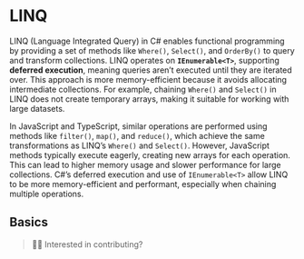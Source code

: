 # LINQ

LINQ (Language Integrated Query) in C# enables functional programming by providing a set of methods like `Where()`, `Select()`, and `OrderBy()` to query and transform collections. LINQ operates on **`IEnumerable<T>`**, supporting **deferred execution**, meaning queries aren’t executed until they are iterated over. This approach is more memory-efficient because it avoids allocating intermediate collections. For example, chaining `Where()` and `Select()` in LINQ does not create temporary arrays, making it suitable for working with large datasets.

In JavaScript and TypeScript, similar operations are performed using methods like `filter()`, `map()`, and `reduce()`, which achieve the same transformations as LINQ’s `Where()` and `Select()`. However, JavaScript methods typically execute eagerly, creating new arrays for each operation. This can lead to higher memory usage and slower performance for large collections. C#’s deferred execution and use of `IEnumerable<T>` allow LINQ to be more memory-efficient and performant, especially when chaining multiple operations.

## Basics

> 👋🏼 Interested in contributing?
